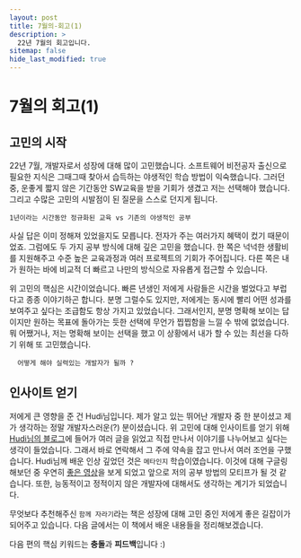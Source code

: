 ```yaml
---
layout: post
title: 7월의-회고(1)
description: >
  22년 7월의 회고입니다.
sitemap: false
hide_last_modified: true
---
```


# 7월의 회고(1)

## 고민의 시작

22년 7월, 개발자로서 성장에 대해 많이 고민했습니다. 소프트웨어 비전공자 출신으로 필요한 지식은 그때그때 찾아서 습득하는 야생적인 학습 방법이 익숙했습니다. 그러던 중, 운좋게 짧지 않은 기간동안 SW교육을 받을 기회가 생겼고 저는 선택해야 했습니다. 그리고 수많은 고민의 시발점이 된 질문을 스스로 던지게 됩니다.

    1년이라는 시간동안 정규화된 교육 vs 기존의 야생적인 공부

사실 답은 이미 정해져 있었을지도 모릅니다. 전자가 주는 여러가지 혜택이 컸기 때문이었죠. 그럼에도 두 가지 공부 방식에 대해 깊은 고민을 했습니다. 한 쪽은 넉넉한 생활비를 지원해주고 수준 높은 교육과정과 여러 프로젝트의 기회가 주어집니다. 다른 쪽은 내가 원하는 바에 비교적 더 빠르고 나만의 방식으로 자유롭게 접근할 수 있습니다.

위 고민의 핵심은 시간이었습니다. 빠른 년생인 저에게 사람들은 시간을 벌었다고 부럽다고 종종 이야기하곤 합니다. 분명 그럴수도 있지만, 저에게는 동시에 빨리 어떤 성과를 보여주고 싶다는 조급함도 항상 가지고 있었습니다. 그래서인지, 분명 명확해 보이는 답이지만 원하는 목표에 돌아가는 듯한 선택에 무언가 찝찝함을 느낄 수 밖에 없었습니다. 뭐 어쨌거나, 저는 명확해 보이는 선택을 했고 이 상황에서 내가 할 수 있는 최선을 다하기 위해 또 고민했습니다.

      어떻게 해야 실력있는 개발자가 될까 ?

## 인사이트 얻기

저에게 큰 영향을 준 건 Hudi님입니다. 제가 알고 있는 뛰어난 개발자 중 한 분이셨고 제가 생각하는 정말 개발자스러운(?) 분이셨습니다. 위 고민에 대해 인사이트를 얻기 위해 [Hudi님의 블로그](https://hudi.blog/)에 들어가 여러 글을 읽었고 직접 만나서 이야기를 나누어보고 싶다는 생각이 들었습니다. 그래서 바로 연락해서 그 주에 약속을 잡고 만나서 여러 조언을 구했습니다. Hudi님께 배운 인상 깊었던 것은 `메타인지` 학습이였습니다. 이것에 대해 구글링 해보던 중 우연히 [좋은 영상](https://www.youtube.com/watch?v=9vjJC7TwA3Y)을 보게 되었고 앞으로 저의 공부 방법의 모티프가 될 것 같습니다. 또한, 능동적이고 정적이지 않은 개발자에 대해서도 생각하는 계기가 되었습니다.

무엇보다 추천해주신 `함께 자라기`라는 책은 성장에 대해 고민 중인 저에게 좋은 길잡이가 되어주고 있습니다. 다음 글에서는 이 책에서 배운 내용들을 정리해보겠습니다.

다음 편의 핵심 키워드는 **충돌**과 **피드백**입니다 :)
